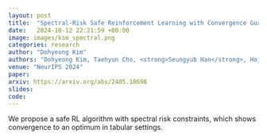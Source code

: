 ```yaml
---
layout: post
title:  "Spectral-Risk Safe Reinforcement Learning with Convergence Guarantees"
date:   2024-10-12 22:21:59 +00:00
image: images/kim_spectral.png
categories: research
author: "Dohyeong Kim"
authors: "Dohyeong Kim, Taehyun Cho, <strong>Seungyub Han</strong>, Hojun Chung, Kyungjae Lee, Songhwai Oh"
venue: "NeurIPS 2024"
paper: 
arxiv: https://arxiv.org/abs/2405.18698
slides: 
code: 
---
```

 We propose a safe RL algorithm with spectral risk constraints, which shows convergence to an optimum in tabular settings.



